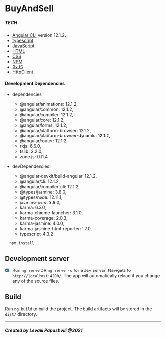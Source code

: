 # BuyAndSell



##### TECH
-  [Angular CLI](https://github.com/angular/angular-cli) version 12.1.2.
-  [typescript](https://www.typescriptlang.org/docs/)
-  [JavaScript](https://www.w3schools.com/js/default.asp)
-  [HTML](https://www.w3schools.com/html/)
-  [CSS](https://www.w3schools.com/css/)
-  [NPM](https://www.npmjs.com/)
-  [RxJS](https://rxjs.dev/)
-  [HttpClient](https://angular.io/api/common/http/HttpClient)



#### Development Dependencies
* dependencies:
    * @angular/animations: 12.1.2,
    * @angular/common: 12.1.2,
    * @angular/compiler: 12.1.2,
    * @angular/core: 12.1.2,
    * @angular/forms: 12.1.2,
    * @angular/platform-browser: 12.1.2,
    * @angular/platform-browser-dynamic: 12.1.2,
    * @angular/router: 12.1.2,
    * rxjs: 6.6.0,
    * tslib: 2.2.0,
    * zone.js: 0.11.4

* devDependencies: 
    * @angular-devkit/build-angular: 12.1.2,
    * @angular/cli: 12.1.2,
    * @angular/compiler-cli: 12.1.2,
    * @types/jasmine: 3.8.0,
    * @types/node: 12.11.1,
    * jasmine-core: 3.8.0,
    * karma: 6.3.0,
    * karma-chrome-launcher: 3.1.0,
    * karma-coverage: 2.0.3,
    * karma-jasmine: 4.0.0,
    * karma-jasmine-html-reporter: 1.7.0,
    * typescript: 4.3.2
```
  npm install
```


## Development server

- [x] Run `ng serve` OR `ng serve -o` for a dev server. Navigate to `http://localhost:4200/`. The app will automatically reload if you change any of the source files.

## Build

Run `ng build` to build the project. The build artifacts will be stored in the `dist/` directory.

<hr/>

##### Created by Levani Papashvili @2021
